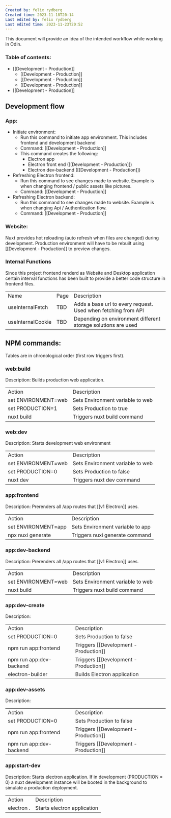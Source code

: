 ```yaml
---
Created by: felix rydberg
Created time: 2023-11-18T20:14
Last edited by: felix rydberg
Last edited time: 2023-11-23T20:52
---
```

This document will provide an idea of the intended workflow while working in Odin.

  

### Table of contents:

- [[Development - Production]]
    - [[Development - Production]]
    - [[Development - Production]]
    - [[Development - Production]]
- [[Development - Production]]

  

  

## Development flow

### App:

- Initiate environment:
    - Run this command to initiate app environment. This includes frontend and development backend
    - Command: [[Development - Production]]
    - This command creates the following:
        - Electron app
        - Electron front end ([[Development - Production]])
        - Electron dev-backend ([[Development - Production]])
- Refreshing Electron frontend:
    - Run this command to see changes made to website. Example is when changing frontend / public assets like pictures.
    - Command: [[Development - Production]]
- Refreshing Electron backend:
    - Run this command to see changes made to website. Example is when changing Api / Authentication flow.
    - Command: [[Development - Production]]

### Website:

Nuxt provides hot reloading (auto refresh when files are changed) during development. Production environment will have to be rebuilt using [[Development - Production]] to preview changes.

  

### Internal Functions

Since this project frontend renderd as Website and Desktop application certain interval functions has been built to provide a better code structure in frontend files.

|   |   |   |
|---|---|---|
|Name|Page|Description|
|useInternalFetch|TBD|Adds a base url to every request. Used when fetching from API|
|useInternalCookie|TBD|Depending on environment different storage solutions are used|

  

## NPM commands:

Tables are in chronological order (first row triggers first).

### web:build

Description: Builds production web application.

|   |   |
|---|---|
|Action|Description|
|set ENVIRONMENT=web|Sets Environment variable to web|
|set PRODUCTION=1|Sets Production to true|
|nuxt build|Triggers nuxt build command|

### web:dev

Description: Starts development web environment

|   |   |
|---|---|
|Action|Description|
|set ENVIRONMENT=web|Sets Environment variable to web|
|set PRODUCTION=0|Sets Production to false|
|nuxt dev|Triggers nuxt dev command|

### app:frontend

Description: Prerenders all /app routes that [[v1 Electron]] uses.

|   |   |
|---|---|
|Action|Description|
|set ENVIRONMENT=app|Sets Environment variable to app|
|npx nuxi generate|Triggers nuxi generate command|

### app:dev-backend

Description: Prerenders all /app routes that [[v1 Electron]] uses.

|   |   |
|---|---|
|Action|Description|
|set ENVIRONMENT=web|Sets Environment variable to web|
|nuxt build|Triggers nuxt build command|

### app:dev-create

Description:

|   |   |
|---|---|
|Action|Description|
|set PRODUCTION=0|Sets Production to false|
|npm run app:frontend|Triggers [[Development - Production]]|
|npm run app:dev-backend|Triggers [[Development - Production]]|
|electron-builder|Builds Electron application|

### app:dev-assets

Description:

|   |   |
|---|---|
|Action|Description|
|set PRODUCTION=0|Sets Production to false|
|npm run app:frontend|Triggers [[Development - Production]]|
|npm run app:dev-backend|Triggers [[Development - Production]]|

### app:start-dev

Description: Starts electron application. If in development (PRODUCTION = 0) a nuxt development instance will be booted in the background to simulate a production deployment.

|   |   |
|---|---|
|Action|Description|
|electron .|Starts electron application|